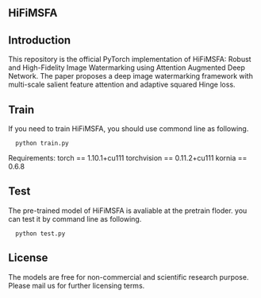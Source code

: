 ## HiFiMSFA

## Introduction
This repository is the official PyTorch implementation of HiFiMSFA: Robust and High-Fidelity Image Watermarking using Attention Augmented Deep Network. The paper proposes a deep image watermarking framework with multi-scale salient feature attention and adaptive squared Hinge loss.

## Train
If you need to train HiFiMSFA, you should use commond line as following.

      python train.py
Requirements: torch == 1.10.1+cu111  torchvision == 0.11.2+cu111  kornia == 0.6.8

## Test
The pre-trained model of HiFiMSFA is avaliable at the pretrain floder. you can test it by command line as following.

      python test.py

## License
The models are free for non-commercial and scientific research purpose. Please mail us for further licensing terms.
